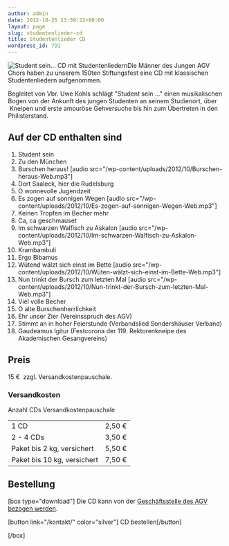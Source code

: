 ```yaml
---
author: admin
date: 2012-10-25 13:59:22+00:00
layout: page
slug: studentenlieder-cd
title: Studentenlieder CD
wordpress_id: 791
---
```


![Student sein... CD mit Studentenliedern](/wp-content/uploads/2012/10/CD-Cover-Studentenlieder-e1351707694114.jpg)Die Männer des Jungen AGV Chors haben zu unserem 150ten Stiftungsfest eine CD mit klassischen Studentenliedern aufgenommen.

Begleitet von Vbr. Uwe Kohls schlägt "Student sein ..." einen musikalischen Bogen von der Ankunft des jungen Studenten an seinem Studienort, über  Kneipen und erste amouröse Gehversuche bis hin zum Übertreten in den Philisterstand.

## Auf der CD enthalten sind
  1. Student sein
  2. Zu den München
  3. Burschen heraus!
[audio src="/wp-content/uploads/2012/10/Burschen-heraus-Web.mp3"]
  4. Dort Saaleck, hier die Rudelsburg
  5. O wonnevolle Jugendzeit
  6. Es zogen auf sonnigen Wegen
[audio src="/wp-content/uploads/2012/10/Es-zogen-auf-sonnigen-Wegen-Web.mp3"]
  7. Keinen Tropfen im Becher mehr
  8. Ca, ca geschmauset
  9. Im schwarzen Walfisch zu Askalon
[audio src="/wp-content/uploads/2012/10/Im-schwarzen-Walfisch-zu-Askalon-Web.mp3"]
  10. Krambambuli
  11. Ergo Bibamus
  12. Wütend wälzt sich einst im Bette
[audio src="/wp-content/uploads/2012/10/Wüten-wälzt-sich-einst-im-Bette-Web.mp3"]
  13. Nun trinkt der Bursch zum letzten Mal
[audio src="/wp-content/uploads/2012/10/Nun-trinkt-der-Bursch-zum-letzten-Mal-Web.mp3"]
  14. Viel volle Becher
  15. O alte Burschenherrlichkeit
  16. Ehr unser Zier (Vereinsspruch des AGV)
  17. Stimmt an in hoher Feierstunde (Verbandslied Sondershäuser Verband)
  18. Gaudeamus Igitur (Festcorona der 119. Rektorenkneipe des Akademischen Gesangvereins)
## Preis

15 €  zzgl. Versandkostenpauschale.

### Versandkosten

<table >

<tr >
Anzahl CDs
Versandkostenpauschale
</tr>

<tbody >
<tr >

<td >1 CD
</td>

<td >2,50 €
</td>
</tr>
<tr >

<td >2 - 4 CDs
</td>

<td >3,50 €
</td>
</tr>
<tr >

<td >Paket bis 2 kg, versichert
</td>

<td >5,50 €
</td>
</tr>
<tr >

<td >Paket bis 10 kg, versichert
</td>

<td >7,50 €
</td>
</tr>
</tbody>
</table>

## Bestellung

[box type="download"]
Die CD kann von der [Geschäftsstelle des AGV bezogen werden](/kontakt/).

[button link="/kontakt/" color="silver"] CD bestellen[/button]

[/box]
